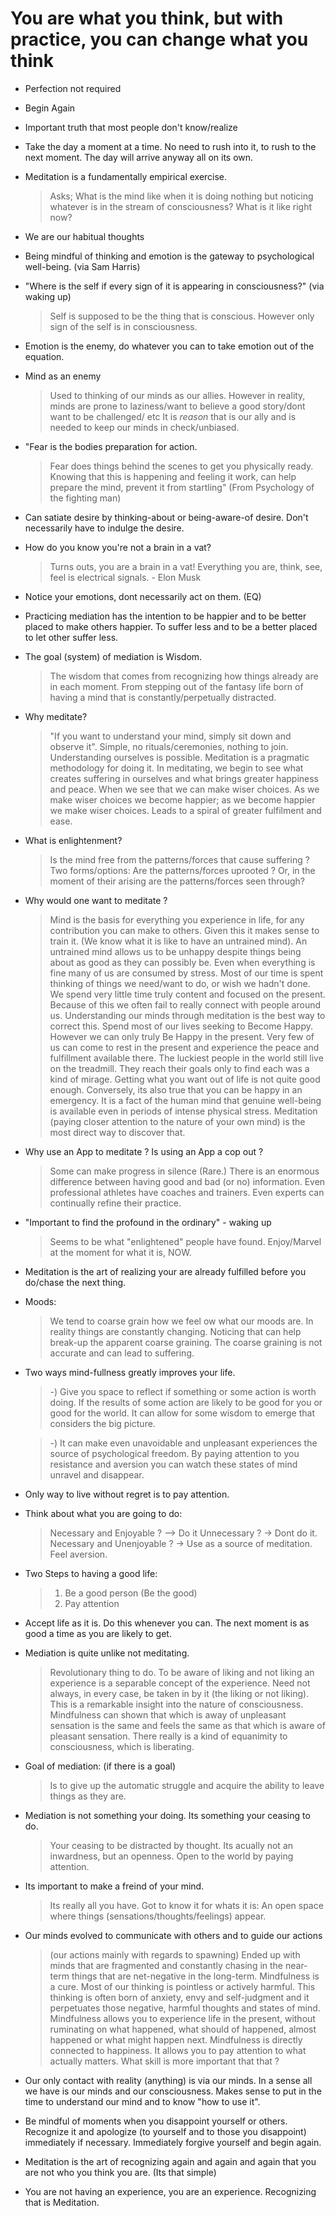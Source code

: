 # You are what you think, but with practice, you can change what you think

- Perfection not required

- Begin Again

- Important truth that most people don't know/realize 

- Take the day a moment at a time. No need to rush into it, to rush to the next moment. The day will arrive anyway all on its own.

- Meditation is a fundamentally empirical exercise. 
    > Asks; What is the mind like when it is doing nothing but noticing whatever is in the 
    > stream of consciousness?
    > What is it like right now?

- We are our habitual thoughts

- Being mindful of thinking and emotion is the gateway to psychological well-being. (via Sam Harris) 

- "Where is the self if every sign of it is appearing in consciousness?" (via waking up)
   > Self is supposed to be the thing that is conscious. However only sign of the self is in consciousness.

- Emotion is the enemy, do whatever you can to take emotion out of the equation. 

- Mind as an enemy

   > Used to thinking of our minds as our allies.  However in reality,
   > minds are prone to laziness/want to believe a good story/dont
   > want to be challenged/ etc It is *reason* that is our ally and is
   > needed to keep our minds in check/unbiased.

- "Fear is the bodies preparation for action. 

   > Fear does things behind the scenes to get you physically ready.
   > Knowing that this is happening and feeling it work, can help
   > prepare the mind, prevent it from startling" (From Psychology of
   > the fighting man)

- Can satiate desire by thinking-about or being-aware-of desire. Don't necessarily have to indulge the desire. 

- How do you know you're not a brain in a vat?

   > Turns outs, you are a brain in a vat!  Everything you are, think,
   >   see, feel is electrical signals.  - Elon Musk
   
- Notice your emotions, dont necessarily act on them. (EQ)  

- Practicing mediation has the intention to be happier and to be better placed to make others happier. 
  To suffer less and to be a better placed to let other suffer less.

- The goal (system) of mediation is Wisdom. 

  > The wisdom that comes from recognizing how things already are in
  > each moment.  From stepping out of the fantasy life born of having
  > a mind that is constantly/perpetually distracted.

 - Why meditate?

   > "If you want to understand your mind, simply sit down and observe
   > it".  Simple, no rituals/ceremonies, nothing to join.
   > Understanding ourselves is possible.  Meditation is a pragmatic
   > methodology for doing it.  In meditating, we begin to see what
   > creates suffering in ourselves and what brings greater happiness
   > and peace.  When we see that we can make wiser choices.  As we
   > make wiser choices we become happier; as we become happier we
   > make wiser choices.  Leads to a spiral of greater fulfilment and
   > ease.
  
- What is enlightenment?

  > Is the mind free from the patterns/forces that cause suffering ?
  > Two forms/options: Are the patterns/forces uprooted ? Or, in the
  > moment of their arising are the patterns/forces seen through?

- Why would one want to meditate ? 

   > Mind is the basis for everything you experience in life, for any
   > contribution you can make to others.  Given this it makes sense
   > to train it. (We know what it is like to have an untrained mind).
   > An untrained mind allows us to be unhappy despite things being
   > about as good as they can possibly be.  Even when everything is
   > fine many of us are consumed by stress. Most of our time is spent
   > thinking of things we need/want to do, or wish we hadn't done.
   > We spend very little time truly content and focused on the
   > present. Because of this we often fail to really connect with
   > people around us.  Understanding our minds through meditation is
   > the best way to correct this.  Spend most of our lives seeking to
   > Become Happy.  However we can only truly Be Happy in the present.
   > Very few of us can come to rest in the present and experience the
   > peace and fulfillment available there.  The luckiest people in
   > the world still live on the treadmill. They reach their goals
   > only to find each was a kind of mirage.  Getting what you want
   > out of life is not quite good enough.  Conversely, its also true
   > that you can be happy in an emergency.  It is a fact of the human
   > mind that genuine well-being is available even in periods of
   > intense physical stress.  Meditation (paying closer attention to
   > the nature of your own mind) is the most direct way to discover
   > that.

-  Why use an App to meditate ? Is using an App a cop out ? 

   > Some can make progress in silence (Rare.) 
   > There is an enormous difference between having good and bad (or no) information.
   > Even professional athletes have coaches and trainers. 
   > Even experts can continually refine their practice. 

- "Important to find the profound in the ordinary" - waking up

   >  Seems to be what "enlightened" people have found.
   >  Enjoy/Marvel at the moment for what it is, NOW. 

- Meditation is the art of realizing your are already fulfilled before you do/chase the next thing.

- Moods:
   
   > We tend to coarse grain how we feel ow what our moods are.  In
   > reality things are constantly changing.  Noticing that can help
   > break-up the apparent coarse graining.  The coarse graining is
   > not accurate and can lead to suffering.

- Two ways mind-fullness greatly improves your life.

  > -) Give you space to reflect if something or some action is worth
  > doing.  If the results of some action are likely to be good for
  > you or good for the world.  It can allow for some wisdom to emerge
  > that considers the big picture.

  > -) It can make even unavoidable and unpleasant experiences the
  > source of psychological freedom.  By paying attention to you
  > resistance and aversion you can watch these states of mind unravel
  > and disappear.

- Only way to live without regret is to pay attention.

- Think about what you are going to do: 

  > Necessary and Enjoyable ?  --> Do it
  > Unnecessary ? -> Dont do it.
  > Necessary and Unenjoyable ? -> Use as a source of meditation. Feel aversion. 

- Two Steps to having a good life:

  > 1) Be a good person (Be the good)
  > 2) Pay attention  

- Accept life as it is. Do this whenever you can. The next moment is as good a time as you are likely to get. 

- Mediation is quite unlike not meditating.

  > Revolutionary thing to do. To be aware of liking and not liking an
  > experience is a separable concept of the experience.  Need not
  > always, in every case, be taken in by it (the liking or not
  > liking).  This is a remarkable insight into the nature of
  > consciousness.  Mindfulness can shown that which is away of
  > unpleasant sensation is the same and feels the same as that which
  > is aware of pleasant sensation.  There really is a kind of
  > equanimity to consciousness, which is liberating.

- Goal of mediation: (if there is a goal)

  > Is to give up the automatic struggle and acquire the ability to leave things as they are.

- Mediation is not something your doing. Its something your ceasing to do.

  > Your ceasing to be distracted by thought. Its acually not an
    inwardness, but an openness. Open to the world by paying
    attention.

- Its important to make a freind of your mind.

  > Its really all you have. Got to know it for whats it is: An open space where things (sensations/thoughts/feelings) appear. 


- Our minds evolved to communicate with others and to guide our actions

  > (our actions mainly with regards to spawning) Ended up with minds
    that are fragmented and constantly chasing in the near-term things
    that are net-negative in the long-term. Mindfulness is a
    cure. Most of our thinking is pointless or actively harmful. This
    thinking is often born of anxiety, envy and self-judgment and it
    perpetuates those negative, harmful thoughts and states of
    mind. Mindfulness allows you to experience life in the present,
    without ruminating on what happened, what should of happened,
    almost happened or what might happen next. Mindfulness is directly
    connected to happiness. It allows you to pay attention to what
    actually matters. What skill is more important that that ?
    

- Our only contact with reality (anything) is via our minds. In a sense all we have is our minds and our consciousness. Makes sense to put in the time to understand our mind and to know "how to use it".

- Be mindful of moments when you disappoint yourself or others. Recognize it and apologize (to yourself and to those you disappoint) immediately if necessary. Immediately forgive yourself and begin again.

- Meditation is the art of recognizing again and again and again that you are not who you think you are. (Its that simple)

- You are not having an experience, you are an experience. Recognizing that is Meditation. 
